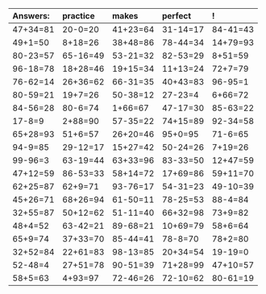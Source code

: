 | Answers: | practice | makes | perfect | ! |
| :--- | :--- | :--- | :--- | :--- |
| 47+34=81 | 20-0=20 | 41+23=64 | 31-14=17 | 84-41=43 | 
| 49+1=50 | 8+18=26 | 38+48=86 | 78-44=34 | 14+79=93 | 
| 80-23=57 | 65-16=49 | 53-21=32 | 82-53=29 | 8+51=59 | 
| 96-18=78 | 18+28=46 | 19+15=34 | 11+13=24 | 72+7=79 | 
| 76-62=14 | 26+36=62 | 66-31=35 | 40+43=83 | 96-95=1 | 
| 80-59=21 | 19+7=26 | 50-38=12 | 27-23=4 | 6+66=72 | 
| 84-56=28 | 80-6=74 | 1+66=67 | 47-17=30 | 85-63=22 | 
| 17-8=9 | 2+88=90 | 57-35=22 | 74+15=89 | 92-34=58 | 
| 65+28=93 | 51+6=57 | 26+20=46 | 95+0=95 | 71-6=65 | 
| 94-9=85 | 29-12=17 | 15+27=42 | 50-24=26 | 7+19=26 | 
| 99-96=3 | 63-19=44 | 63+33=96 | 83-33=50 | 12+47=59 | 
| 47+12=59 | 86-53=33 | 58+14=72 | 17+69=86 | 59+11=70 | 
| 62+25=87 | 62+9=71 | 93-76=17 | 54-31=23 | 49-10=39 | 
| 45+26=71 | 68+26=94 | 61-50=11 | 78-25=53 | 88-4=84 | 
| 32+55=87 | 50+12=62 | 51-11=40 | 66+32=98 | 73+9=82 | 
| 48+4=52 | 63-42=21 | 89-68=21 | 10+69=79 | 58+6=64 | 
| 65+9=74 | 37+33=70 | 85-44=41 | 78-8=70 | 78+2=80 | 
| 32+52=84 | 22+61=83 | 98-13=85 | 20+34=54 | 19-19=0 | 
| 52-48=4 | 27+51=78 | 90-51=39 | 71+28=99 | 47+10=57 | 
| 58+5=63 | 4+93=97 | 72-46=26 | 72-10=62 | 80-61=19 | 
